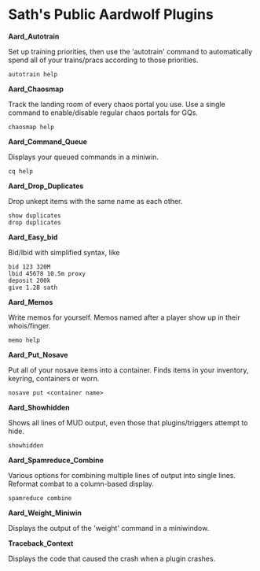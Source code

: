 # Sath's Public Aardwolf Plugins

**Aard_Autotrain**

Set up training priorities, then use the 'autotrain' command to automatically spend all of your trains/pracs according to those priorities.

```
autotrain help
```

**Aard_Chaosmap**

Track the landing room of every chaos portal you use. Use a single command to enable/disable regular chaos portals for GQs.

```
chaosmap help
```

**Aard_Command_Queue**

Displays your queued commands in a miniwin.

```
cq help
```

**Aard_Drop_Duplicates**

Drop unkept items with the same name as each other.

```
show duplicates
drop duplicates
```

**Aard_Easy_bid**

Bid/lbid with simplified syntax, like

```
bid 123 320M
lbid 45678 10.5m proxy
deposit 200k
give 1.2B sath
```

**Aard_Memos**

Write memos for yourself. Memos named after a player show up in their whois/finger.

```
memo help
```

**Aard_Put_Nosave**

Put all of your nosave items into a container. Finds items in your inventory,
keyring, containers or worn.

```
nosave put <container name>
```

**Aard_Showhidden**

Shows all lines of MUD output, even those that plugins/triggers attempt to hide.

```
showhidden
```

**Aard_Spamreduce_Combine**

Various options for combining multiple lines of output into single lines. Reformat combat to a column-based display.

```
spamreduce combine
```

**Aard_Weight_Miniwin**

Displays the output of the 'weight' command in a miniwindow.

**Traceback_Context**

Displays the code that caused the crash when a plugin crashes.